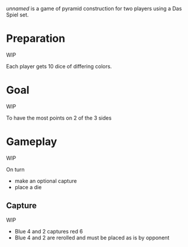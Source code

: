 *unnamed* is a game of pyramid construction for two players using a Das Spiel set.

Preparation
===========

WIP

Each player gets 10 dice of differing colors.

Goal
====

WIP

To have the most points on 2 of the 3 sides

Gameplay
========

WIP

On turn
- make an optional capture
- place a die

Capture
-------

WIP

- Blue 4 and 2 captures red 6
- Blue 4 and 2 are rerolled and must be placed as is by opponent
